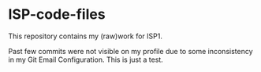 # ISP-code-files
This repository contains my (raw)work for ISP1.

Past few commits were not visible on my profile due to some inconsistency in my Git Email Configuration. This is just a test.
